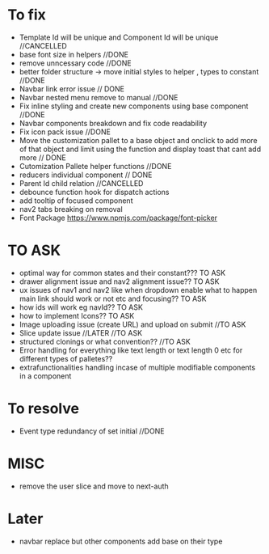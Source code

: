 # To fix

- Template Id will be unique and Component Id will be unique //CANCELLED
- base font size in helpers //DONE
- remove unncessary code //DONE
- better folder structure -> move initial styles to helper , types to constant //DONE
- Navbar link error issue // DONE
- Navbar nested menu remove to manual //DONE
- Fix inline styling and create new components using base component //DONE
- Navbar components breakdown and fix code readability
- Fix icon pack issue //DONE
- Move the customization pallet to a base object and onclick to add more of that object and limit using the function and display toast that cant add more // DONE
- Cutomization Pallete helper functions //DONE
- reducers individual component // DONE
- Parent Id child relation //CANCELLED
- debounce function hook for dispatch actions
- add tooltip of focused component
- nav2 tabs breaking on removal
- Font Package https://www.npmjs.com/package/font-picker

# TO ASK
- optimal way for common states and their constant??? TO ASK
- drawer alignment issue and nav2 alignment issue?? TO ASK
- ux issues of nav1 and nav2 like when dropdown enable what to happen main link should work or not etc and focusing?? TO ASK
- how ids will work eg navId?? TO ASK
- how to implement Icons?? TO ASK
- Image uploading issue (create URL) and upload on submit //TO ASK
- Slice update issue //LATER //TO ASK
- structured clonings or what convention?? //TO ASK
- Error handling for everything like text length or text length 0 etc for different types of palletes??
- extrafunctionalities handling incase of multiple modifiable components in a component


# To resolve

- Event type redundancy of set initial //DONE

# MISC

- remove the user slice and move to next-auth

# Later

- navbar replace but other components add base on their type